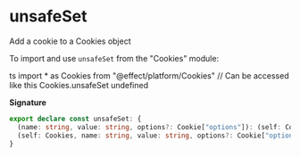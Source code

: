 # unsafeSet

Add a cookie to a Cookies object

To import and use `unsafeSet` from the "Cookies" module:

ts
import \* as Cookies from "@effect/platform/Cookies"
// Can be accessed like this
Cookies.unsafeSet
undefined

**Signature**

```ts
export declare const unsafeSet: {
  (name: string, value: string, options?: Cookie["options"]): (self: Cookies) => Cookies
  (self: Cookies, name: string, value: string, options?: Cookie["options"]): Cookies
}
```
